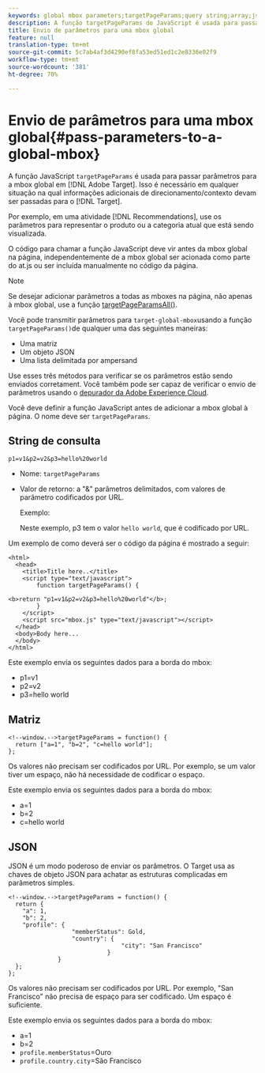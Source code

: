 ```yaml
---
keywords: global mbox parameters;targetPageParams;query string;array;json;dtm;dynamic tag management
description: A função targetPageParams do JavaScript é usada para passar parâmetros para o mbox global. Isso é necessário em qualquer cenário em que informações adicionais de direcionamento/contexto devam ser passadas para o Adobe Target.
title: Envio de parâmetros para uma mbox global
feature: null
translation-type: tm+mt
source-git-commit: 5c7ab4af3d4290ef8fa53ed51ed1c2e8336e02f9
workflow-type: tm+mt
source-wordcount: '381'
ht-degree: 70%

---
```



# Envio de parâmetros para uma mbox global{#pass-parameters-to-a-global-mbox}

A função JavaScript `targetPageParams` é usada para passar parâmetros para a mbox global em [!DNL Adobe Target]. Isso é necessário em qualquer situação na qual informações adicionais de direcionamento/contexto devam ser passadas para o [!DNL Target].

Por exemplo, em uma atividade [!DNL Recommendations], use os parâmetros para representar o produto ou a categoria atual que está sendo visualizada.

O código para chamar a função JavaScript deve vir antes da mbox global na página, independentemente de a mbox global ser acionada como parte do at.js ou ser incluída manualmente no código da página.

>[!NOTE]
>
>Se desejar adicionar parâmetros a todas as mboxes na página, não apenas à mbox global, use a função [targetPageParamsAll()](/help/c-implementing-target/c-implementing-target-for-client-side-web/targetpageparamsall.md).

Você pode transmitir parâmetros para `target-global-mbox`usando a função `targetPageParams()`de qualquer uma das seguintes maneiras:

* Uma matriz
* Um objeto JSON
* Uma lista delimitada por ampersand

Use esses três métodos para verificar se os parâmetros estão sendo enviados corretament. Você também pode ser capaz de verificar o envio de parâmetros usando o [depurador da Adobe Experience Cloud](https://experienceleague.adobe.com/docs/debugger/using/experience-cloud-debugger.html).

Você deve definir a função JavaScript antes de adicionar a mbox global à página. O nome deve ser `targetPageParams`.

## String de consulta

```
p1=v1&p2=v2&p3=hello%20world
```

* Nome: `targetPageParams`
* Valor de retorno: a &quot;&amp;&quot; parâmetros delimitados, com valores de parâmetro codificados por URL.

   Exemplo:

   Neste exemplo, p3 tem o valor `hello world`, que é codificado por URL.

Um exemplo de como deverá ser o código da página é mostrado a seguir:

```
<html> 
  <head> 
    <title>Title here..</title> 
    <script type="text/javascript"> 
        function targetPageParams() { 
           
<b>return "p1=v1&p2=v2&p3=hello%20world"</b>; 
        } 
    </script> 
    <script src="mbox.js" type="text/javascript"></script> 
  </head> 
  <body>Body here... 
  </body> 
</html>
```

Este exemplo envia os seguintes dados para a borda do mbox:

* p1=v1
* p2=v2
* p3=hello world

## Matriz

```
<!--window.-->targetPageParams = function() { 
  return ["a=1", "b=2", "c=hello world"]; 
}; 
```

Os valores não precisam ser codificados por URL. Por exemplo, se um valor tiver um espaço, não há necessidade de codificar o espaço.

Este exemplo envia os seguintes dados para a borda do mbox:

* a=1
* b=2
* c=hello world

## JSON

JSON é um modo poderoso de enviar os parâmetros. O Target usa as chaves de objeto JSON para achatar as estruturas complicadas em parâmetros simples.

```
<!--window.-->targetPageParams = function() { 
  return { 
    "a": 1, 
    "b": 2, 
    "profile": { 
                  "memberStatus": Gold, 
                  "country": { 
                                "city": "San Francisco" 
                            } 
              } 
  }; 
}; 
```

Os valores não precisam ser codificados por URL. Por exemplo, &quot;San Francisco&quot; não precisa de espaço para ser codificado. Um espaço é suficiente.

Este exemplo envia os seguintes dados para a borda do mbox:

* a=1
* b=2
* `profile.memberStatus`=Ouro
* `profile.country.city`=São Francisco